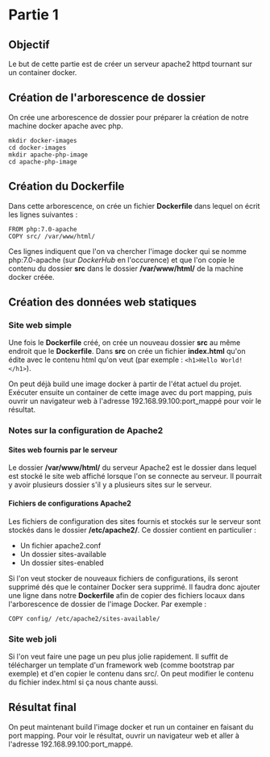# Partie 1

## Objectif
Le but de cette partie est de créer un serveur apache2 httpd tournant sur un container docker.

## Création de l'arborescence de dossier
On crée une arborescence de dossier pour préparer la création de notre machine docker apache avec php.

```
mkdir docker-images
cd docker-images
mkdir apache-php-image
cd apache-php-image
```

## Création du Dockerfile

Dans cette arborescence, on crée un fichier **Dockerfile** dans lequel on écrit les lignes suivantes :

```
FROM php:7.0-apache
COPY src/ /var/www/html/
```

Ces lignes indiquent que l'on va chercher l'image docker qui se nomme php:7.0-apache (sur *DockerHub* en l'occurence) et que l'on copie le contenu du dossier **src** dans le dossier **/var/www/html/** de la machine docker créée.

## Création des données web statiques
### Site web simple

Une fois le **Dockerfile** créé, on crée un nouveau dossier **src** au même endroit que le **Dockerfile**.
Dans **src** on crée un fichier **index.html** qu'on édite avec le contenu html qu'on veut (par exemple : ```<h1>Hello World!</h1>```).

On peut déjà build une image docker à partir de l'état actuel du projet. Exécuter ensuite un container de cette image avec du port mapping, puis ouvrir un navigateur web à l'adresse 192.168.99.100:port_mappé pour voir le résultat.

### Notes sur la configuration de Apache2
#### Sites web fournis par le serveur
Le dossier **/var/www/html/** du serveur Apache2 est le dossier dans lequel est stocké le site web affiché lorsque l'on se connecte au serveur. Il pourrait y avoir plusieurs dossier s'il y a plusieurs sites sur le serveur.

#### Fichiers de configurations Apache2
Les fichiers de configuration des sites fournis et stockés sur le serveur sont stockés dans le dossier **/etc/apache2/**.
Ce dossier contient en particulier :

- Un fichier apache2.conf
- Un dossier sites-available
- Un dossier sites-enabled

Si l'on veut stocker de nouveaux fichiers de configurations, ils seront supprimé dés que le container Docker sera supprimé.
Il faudra donc ajouter une ligne dans notre **Dockerfile** afin de copier des fichiers locaux dans l'arborescence de dossier de l'image Docker. Par exemple :

```
COPY config/ /etc/apache2/sites-available/
```

### Site web joli

Si l'on veut faire une page un peu plus jolie rapidement. Il suffit de télécharger un template d'un framework web (comme bootstrap par exemple) et d'en copier le contenu dans src/. On peut modifier le contenu du fichier index.html si ça nous chante aussi.

## Résultat final

On peut maintenant build l'image docker et run un container en faisant du port mapping. 
Pour voir le résultat, ouvrir un navigateur web et aller à l'adresse 192.168.99.100:port_mappé.